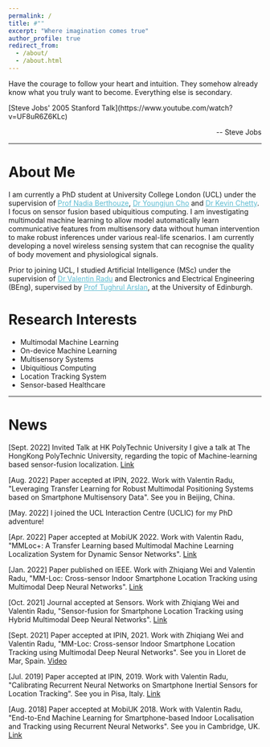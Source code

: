 ```yaml
---
permalink: /
title: #""
excerpt: "Where imagination comes true"
author_profile: true
redirect_from: 
  - /about/
  - /about.html
---
```

<p>Have the courage to follow your heart and intuition. They somehow already know what you truly want to become. Everything else is secondary.</p>
[Steve Jobs' 2005 Stanford Talk](https://www.youtube.com/watch?v=UF8uR6Z6KLc)
<p style="text-align: right;">-- Steve Jobs</p>


<hr color="#FFFFFF" />

About Me
======
I am currently a PhD student at University College London (UCL) under the supervision of 
<a href="https://uclic.ucl.ac.uk/people/nadia-berthouze/" style="color:#5dbcd2;">Prof Nadia Berthouze</a>, <a href="https://uclic.ucl.ac.uk/people/youngjun-cho" style="color:#5dbcd2;">Dr Youngjun Cho</a> and <a href="https://www.ucl.ac.uk/jill-dando-institute/about-us/people/academic-staff/kevin-chetty" style="color:#5dbcd2;">Dr Kevin Chetty</a>. I focus on sensor fusion based ubiquitious computing. I am investigating multimodal machine learning to allow model automatically learn communicative features from multisensory data without human intervention to make robust inferences under various real-life scenarios. I am currently developing a novel wireless sensing system that can recognise the quality of body movement and physiological signals.

Prior to joining UCL, I studied Artificial Intelligence (MSc) under the supervision of <a href="https://vradu.uk/" style="color:#5dbcd2;">Dr Valentin Radu</a> and Electronics and Electrical Engineering (BEng), supervised by <a href="https://www.eng.ed.ac.uk/about/people/prof-tughrul-arslan/" style="color:#5dbcd2;">Prof Tughrul Arslan</a>, at the University of Edinburgh.

Research Interests
======
<ul>
<li>Multimodal Machine Learning</li>
<li>On-device Machine Learning</li>
<li>Multisensory Systems</li>
<li>Ubiquitious Computing</li>
<li>Location Tracking System</li>
<li>Sensor-based Healthcare</li>
</ul>

<hr color="#FFFFFF" />

News
======
[Sept. 2022] Invited Talk at HK PolyTechnic University
I give a talk at The HongKong PolyTechnic University, regarding the topic of Machine-learning based sensor-fusion localization.
[Link](https://www.polyu.edu.hk/en/aae/news-and-events/event/2022/9/27---research-seminar/)


[Aug. 2022] Paper accepted at IPIN, 2022.
Work with Valentin Radu, "Leveraging Transfer Learning for Robust Multimodal Positioning Systems based on Smartphone Multisensory Data".
See you in Beijing, China.

[May. 2022] I joined the UCL Interaction Centre (UCLIC) for my PhD adventure!

[Apr. 2022] Paper accepted at MobiUK 2022.
Work with Valentin Radu, "MMLoc+: A Transfer Learning based Multimodal Machine Learning Localization System for Dynamic Sensor Networks".
[Link](https://mobiuk.org/2022/)

[Jan. 2022] Paper published on IEEE.
Work with Zhiqiang Wei and Valentin Radu, "MM-Loc: Cross-sensor Indoor Smartphone Location Tracking using Multimodal Deep Neural Networks".
[Link](https://ieeexplore.ieee.org/document/9662519/)

[Oct. 2021] Journal accepted at Sensors.
Work with Zhiqiang Wei and Valentin Radu, "Sensor-fusion for Smartphone Location Tracking using Hybrid Multimodal Deep Neural Networks".
[Link](https://www.mdpi.com/1424-8220/21/22/7488)

[Sept. 2021] Paper accepted at IPIN, 2021.
Work with Zhiqiang Wei and Valentin Radu, "MM-Loc: Cross-sensor Indoor Smartphone Location Tracking using Multimodal Deep Neural Networks".
See you in Lloret de Mar, Spain.
[Video](https://www.youtube.com/watch?v=7YTxaOnCph8)

[Jul. 2019] Paper accepted at IPIN, 2019.
Work with Valentin Radu, "Calibrating Recurrent Neural Networks on Smartphone Inertial Sensors for Location Tracking".
See you in Pisa, Italy.
[Link](https://weixijia.github.io/talks/ipin2019-talk)

[Aug. 2018] Paper accepted at MobiUK 2018.
Work with Valentin Radu, "End-to-End Machine Learning for Smartphone-based Indoor Localisation and Tracking using Recurrent Neural Networks".
See you in Cambridge, UK.
[Link](https://weixijia.github.io/talks/mobiuk2018-talk)
